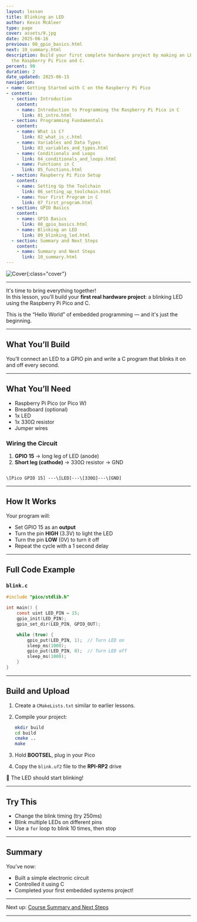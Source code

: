 ```yaml
---
layout: lesson
title: Blinking an LED
author: Kevin McAleer
type: page
cover: assets/9.jpg
date: 2025-06-16
previous: 08_gpio_basics.html
next: 10_summary.html
description: Build your first complete hardware project by making an LED blink using
  the Raspberry Pi Pico and C.
percent: 90
duration: 2
date_updated: 2025-06-15
navigation:
- name: Getting Started with C on the Raspberry Pi Pico
- content:
  - section: Introduction
    content:
    - name: Introduction to Programming the Raspberry Pi Pico in C
      link: 01_intro.html
  - section: Programming Fundamentals
    content:
    - name: What is C?
      link: 02_what_is_c.html
    - name: Variables and Data Types
      link: 03_variables_and_types.html
    - name: Conditionals and Loops
      link: 04_conditionals_and_loops.html
    - name: Functions in C
      link: 05_functions.html
  - section: Raspberry Pi Pico Setup
    content:
    - name: Setting Up the Toolchain
      link: 06_setting_up_toolchain.html
    - name: Your First Program in C
      link: 07_first_program.html
  - section: GPIO Basics
    content:
    - name: GPIO Basics
      link: 08_gpio_basics.html
    - name: Blinking an LED
      link: 09_blinking_led.html
  - section: Summary and Next Steps
    content:
    - name: Summary and Next Steps
      link: 10_summary.html
---
```



![Cover]({{page.cover}}){:class="cover"}

---

It's time to bring everything together!  
In this lesson, you’ll build your **first real hardware project**: a blinking LED using the Raspberry Pi Pico and C.

This is the “Hello World” of embedded programming — and it's just the beginning.

---

## What You’ll Build

You’ll connect an LED to a GPIO pin and write a C program that blinks it on and off every second.

---

## What You’ll Need

- Raspberry Pi Pico (or Pico W)
- Breadboard (optional)
- 1x LED
- 1x 330Ω resistor
- Jumper wires

### Wiring the Circuit

1. **GPIO 15** → long leg of LED (anode)
2. **Short leg (cathode)** → 330Ω resistor → GND

```text

\[Pico GPIO 15] ---\[LED]---\[330Ω]---\[GND]

```

---

## How It Works

Your program will:

- Set GPIO 15 as an **output**
- Turn the pin **HIGH** (3.3V) to light the LED
- Turn the pin **LOW** (0V) to turn it off
- Repeat the cycle with a 1 second delay

---

## Full Code Example

### `blink.c`

```c
#include "pico/stdlib.h"

int main() {
    const uint LED_PIN = 15;
    gpio_init(LED_PIN);
    gpio_set_dir(LED_PIN, GPIO_OUT);

    while (true) {
        gpio_put(LED_PIN, 1);  // Turn LED on
        sleep_ms(1000);
        gpio_put(LED_PIN, 0);  // Turn LED off
        sleep_ms(1000);
    }
}
```

---

## Build and Upload

1. Create a `CMakeLists.txt` similar to earlier lessons.
2. Compile your project:

    ```bash
    mkdir build
    cd build
    cmake ..
    make
    ```

3. Hold **BOOTSEL**, plug in your Pico
4. Copy the `blink.uf2` file to the **RPI-RP2** drive

🎉 The LED should start blinking!

---

## Try This

- Change the blink timing (try 250ms)
- Blink multiple LEDs on different pins
- Use a `for` loop to blink 10 times, then stop

---

## Summary

You’ve now:

- Built a simple electronic circuit
- Controlled it using C
- Completed your first embedded systems project!

---

Next up: [Course Summary and Next Steps](10_summary)

---
